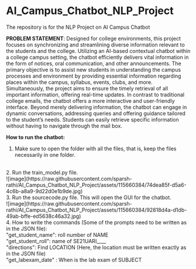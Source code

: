 # AI_Campus_Chatbot_NLP_Project
The repository is for the NLP Project on AI Campus Chatbot

**PROBLEM STATEMENT**: Designed for college environments, this project focuses on synchronizing and streamlining diverse information relevant to the students and the college. Utilizing an AI-based contextual chatbot within a college campus setting, the chatbot efficiently delivers vital information in the form of notices, oral communication, and other announcements. The primary objective is to assist new students in understanding the campus processes and environment by providing essential information regarding places within the campus, syllabus, events, clubs, and more. Simultaneously, the project aims to ensure the timely retrieval of all important information, offering real-time updates. In contrast to traditional college emails, the chatbot offers a more interactive and user-friendly interface. Beyond merely delivering information, the chatbot can engage in dynamic conversations, addressing queries and offering guidance tailored to the student’s needs. Students can easily retrieve specific information without having to navigate through the mail box.


**How to run the chatbot:**

1. Make sure to open the folder with all the files, that is, keep the files necessarily in one folder.
<br>
2. Run the train_model.py file.
<br>
![image](https://raw.githubusercontent.com/sparsh-rathi/AI_Campus_Chatbot_NLP_Project/assets/115660384/74dea85f-d5a6-4c6b-a8a9-9d22d0e1b9de.jpg)
<br>
3. Run the sourcecode.py file. This will open the GUI for the chatbot.
<br>
![image](https://raw.githubusercontent.com/sparsh-rathi/AI_Campus_Chatbot_NLP_Project/assets/115660384/92818d4a-d1db-49ab-bffe-ed5638c46a32.jpg)

<br>
4. How to write the commands (Some of the prompts need to be written as in the JSON file):
   <br>
   "get_student_name": roll number of NAME
   <br>
   "get_student_roll": name of SE21UARI____
   <br>
   "directions": Find LOCATION (Here, the location must be written exactly as in the JSON file)
   <br>
   "get_labexam_date" : When is the lab exam of SUBJECT
   
